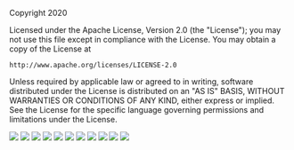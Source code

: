 Copyright 2020

Licensed under the Apache License, Version 2.0 (the "License");
you may not use this file except in compliance with the License.
You may obtain a copy of the License at

    http://www.apache.org/licenses/LICENSE-2.0

Unless required by applicable law or agreed to in writing, software
distributed under the License is distributed on an "AS IS" BASIS,
WITHOUT WARRANTIES OR CONDITIONS OF ANY KIND, either express or implied.
See the License for the specific language governing permissions and
limitations under the License.

<img src="documentation/images/DTC_Qiaochu_Page_1.png">
<img src="documentation/images/DTC_Qiaochu_Page_2.png">
<img src="documentation/images/DTC_Qiaochu_Page_3.png">
<img src="documentation/images/DTC_Qiaochu_Page_4.png">
<img src="documentation/images/DTC_Qiaochu_Page_5.png">
<img src="documentation/images/DTC_Qiaochu_Page_6.png">
<img src="documentation/images/DTC_Qiaochu_Page_7.png">
<img src="documentation/images/DTC_Qiaochu_Page_8.png">
<img src="documentation/images/POSH_Presentation_Qiaochu_Page_1.png">
<img src="documentation/images/POSH_Presentation_Qiaochu_Page_2.png">
<img src="documentation/images/POSH_Presentation_Qiaochu_Page_3.png">
